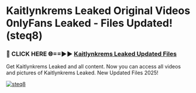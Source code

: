 # Kaitlynkrems Leaked Original Videos 0nlyFans Leaked - Files Updated! (steq8)

<h3>🔴 CLICK HERE 🌐==►► <a href="https://tinyurl.com/ehrbuxhb" rel="nofollow">Kaitlynkrems Leaked Updated Files</a></h3>

Get Kaitlynkrems Leaked and all content. Now you can access all videos and pictures of Kaitlynkrems Leaked. New Updated Files 2025!

[![steq8](https://i.imgur.com/lVYEuWS.gif)](https://tinyurl.com/ehrbuxhb)
